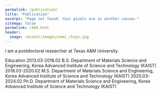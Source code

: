 ```yaml
---
permalink: /publication/
title: "Publication"
excerpt: "Page not found. Your pixels are in another canvas."
sitemap: false
permalink: /404.html
header:
  image: /assets/images/semi_chips.jpg
---
```


I am a postdoctoral researcher at Texas A&M University.

Education
2013.03-2018.02 B.S. Department of Materials Science and Engineering, Korea Advanced Institute of Science and Technology (KAIST)
2018.03-2020.02 M.S. Department of Materials Science and Engineering, Korea Advanced Institute of Science and Technology (KAIST)
2020.03-2024.02 Ph.D. Department of Materials Science and Engineering, Korea Advanced Institute of Science and Technology (KAIST)
